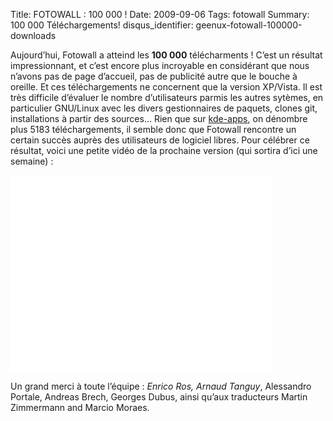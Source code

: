 Title: FOTOWALL : 100 000 !
Date: 2009-09-06
Tags: fotowall
Summary: 100 000 Téléchargements!
disqus_identifier: geenux-fotowall-100000-downloads


Aujourd’hui, Fotowall a atteind les **100 000** télécharments ! C’est un
résultat impressionnant, et c’est encore plus incroyable en considérant que
nous n’avons pas de page d’accueil, pas de publicité autre que le bouche à
oreille. Et ces téléchargements ne concernent que la version XP/Vista. Il est
très difficile d’évaluer le nombre d’utilisateurs parmis les autres sytèmes, en
particulier GNU/Linux avec les divers gestionnaires de paquets, clones git,
installations à partir des sources… Rien que sur
[kde-apps](http://kde-apps.org/), on dénombre plus 5183 téléchargements, il semble donc que Fotowall rencontre un certain succès auprès des utilisateurs de logiciel libres.
Pour célébrer ce résultat, voici une petite vidéo de la prochaine version (qui sortira d’ici une semaine) :

<iframe width="420" height="315" src="//www.youtube.com/embed/lggxIIQh7-U" frameborder="0" allowfullscreen></iframe>

Un grand merci à toute l’équipe : *Enrico Ros, Arnaud Tanguy*, Alessandro Portale, Andreas Brech, Georges Dubus, ainsi qu’aux traducteurs Martin Zimmermann and Marcio Moraes.




